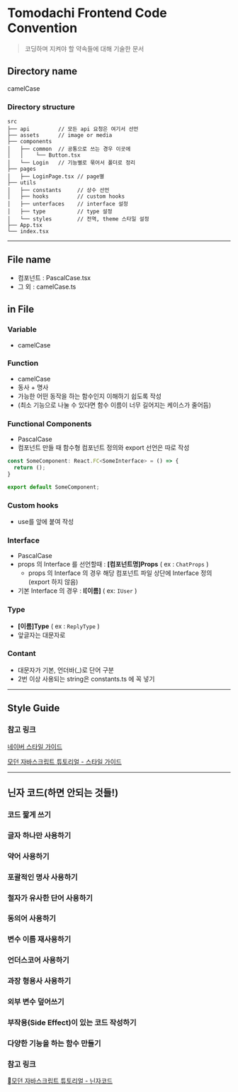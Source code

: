 # Tomodachi Frontend Code Convention

> 코딩하며 지켜야 할 약속들에 대해 기술한 문서

## Directory name

camelCase

### Directory structure

```plaintext
src
├── api         // 모든 api 요청은 여기서 선언
├── assets      // image or media
├── components
│   ├── common  // 공통으로 쓰는 경우 이곳에
│   │    └── Button.tsx
│   └── Login   // 기능별로 묶어서 폴더로 정리
├── pages
│   ├── LoginPage.tsx // page별
├── utils
│   ├── constants     // 상수 선언
│   ├── hooks         // custom hooks
│   ├── unterfaces    // interface 설정
│   ├── type          // type 설정
│   └── styles        // 전역, theme 스타일 설정
├── App.tsx
└── index.tsx

```

---

## File name

- 컴포넌트 : PascalCase.tsx
- 그 외 : camelCase.ts

## in File

### Variable

- camelCase

### Function

- camelCase
- 동사 + 명사
- 가능한 어떤 동작을 하는 함수인지 이해하기 쉽도록 작성
- (최소 기능으로 나눌 수 있다면 함수 이름이 너무 길어지는 케이스가 줄어듬)

### Functional Components

- PascalCase
- 컴포넌트 만들 때 함수형 컴포넌트 정의와 export 선언은 따로 작성

```js
const SomeComponent: React.FC<SomeInterface> = () => {
  return ();
}

export default SomeComponent;
```

### Custom hooks

- use를 앞에 붙여 작성

### Interface

- PascalCase
- props 의 Interface 를 선언할때 : **[컴포넌트명]Props** ( ex : `ChatProps` )
  - props 의 Interface 의 경우 해당 컴포넌트 파일 상단에 Interface 정의 (export 하지 않음)
- 기본 Interface 의 경우 : **I[이름]** ( ex: `IUser` )

### Type

- **[이름]Type** ( ex : `ReplyType` )
- 앞글자는 대문자로

### Contant

- 대문자가 기본, 언더바(\_)로 단어 구분
- 2번 이상 사용되는 string은 constants.ts 에 꼭 넣기

---

## Style Guide

### 참고 링크

[네이버 스타일 가이드](https://github.com/naver/eslint-config-naver/blob/master/STYLE_GUIDE.md)

[모던 자바스크립트 튜토리얼 - 스타일 가이드](https://ko.javascript.info/coding-style)

---

## 닌자 코드(하면 안되는 것들!)

### 코드 짧게 쓰기

### 글자 하나만 사용하기

### 약어 사용하기

### 포괄적인 명사 사용하기

### 철자가 유사한 단어 사용하기

### 동의어 사용하기

### 변수 이름 재사용하기

### 언더스코어 사용하기

### 과장 형용사 사용하기

### 외부 변수 덮어쓰기

### 부작용(Side Effect)이 있는 코드 작성하기

### 다양한 기능을 하는 함수 만들기

### 참고 링크

[모던 자바스크립트 튜토리얼 - 닌자코드](https://ko.javascript.info/ninja-code)
